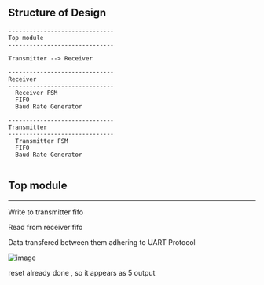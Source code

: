 ## Structure of Design  
```
------------------------------
Top module 
------------------------------

Transmitter --> Receiver

------------------------------
Receiver
------------------------------
  Receiver FSM 
  FIFO 
  Baud Rate Generator

------------------------------
Transmitter
------------------------------
  Transmitter FSM 
  FIFO 
  Baud Rate Generator
  
```

## Top module
-----------------
Write to transmitter fifo 

Read from receiver fifo  

Data transfered between them adhering to UART Protocol 

![image](https://github.com/user-attachments/assets/f98e864c-b8f5-4c59-bfa7-1398aa25fb2a)

reset already done , so it appears as 5 output 
